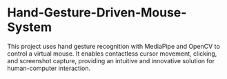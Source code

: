 # Hand-Gesture-Driven-Mouse-System
This project uses hand gesture recognition with MediaPipe and OpenCV to control a virtual mouse. It enables contactless cursor movement, clicking, and screenshot capture, providing an intuitive and innovative solution for human-computer interaction.
